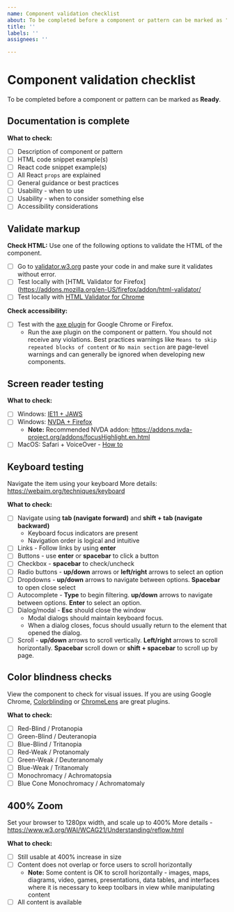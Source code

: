 ```yaml
---
name: Component validation checklist
about: To be completed before a component or pattern can be marked as "Ready".
title: ''
labels: ''
assignees: ''

---
```


# Component validation checklist

To be completed before a component or pattern can be marked as **Ready**.

## Documentation is complete

**What to check:**

- [ ] Description of component or pattern
- [ ] HTML code snippet example(s)
- [ ] React code snippet example(s)
- [ ] All React `props` are explained
- [ ] General guidance or best practices
- [ ] Usability - when to use
- [ ] Usability - when to consider something else
- [ ] Accessibility considerations

## Validate markup

**Check HTML:**
Use one of the following options to validate the HTML of the component.

- [ ] Go to [validator.w3.org](https://validator.w3.org/#validate_by_input) paste your code in and make sure it validates without error.
- [ ] Test locally with [HTML Validator for Firefox](https://addons.mozilla.org/en-US/firefox/addon/html-validator/
- [ ] Test locally with [HTML Validator for Chrome](https://chrome.google.com/webstore/detail/html-validator/mpbelhhnfhfjnaehkcnnaknldmnocglk/related)

**Check accessibility:**

- [ ] Test with the [axe plugin](https://www.deque.com/axe) for Google Chrome or Firefox.
  - Run the axe plugin on the component or pattern. You should not receive any violations. Best practices warnings like `Means to skip repeated blocks of content` or `No main section` are page-level warnings and can generally be ignored when developing new components.

## Screen reader testing

**What to check:**

- [ ] Windows: [IE11 + JAWS](https://webaim.org/articles/jaws/)
- [ ] Windows: [NVDA + Firefox](https://webaim.org/articles/nvda/)
  - **Note:** Recommended NVDA addon: https://addons.nvda-project.org/addons/focusHighlight.en.html
- [ ] MacOS: Safari + VoiceOver - [How to](https://webaim.org/articles/voiceover/)

## Keyboard testing

Navigate the item using your keyboard
More details: https://webaim.org/techniques/keyboard

**What to check:**

- [ ] Navigate using **tab (navigate forward)** and **shift + tab (navigate backward)**
  - Keyboard focus indicators are present
  - Navigation order is logical and intuitive
- [ ] Links - Follow links by using **enter**
- [ ] Buttons - use **enter** or **spacebar** to click a button
- [ ] Checkbox - **spacebar** to check/uncheck
- [ ] Radio buttons - **up/down** arrows or **left/right** arrows to select an option
- [ ] Dropdowns - **up/down** arrows to navigate between options. **Spacebar** to open close select
- [ ] Autocomplete - **Type** to begin filtering. **up/down** arrows to navigate between options. **Enter** to select an option.
- [ ] Dialog/modal - **Esc** should close the window
  - Modal dialogs should maintain keyboard focus.
  - When a dialog closes, focus should usually return to the element that opened the dialog.
- [ ] Scroll - **up/down** arrows to scroll vertically. **Left/right** arrows to scroll horizontally. **Spacebar** scroll down or **shift + spacebar** to scroll up by page.

## Color blindness checks

View the component to check for visual issues. If you are using Google Chrome, [Colorblinding](https://chrome.google.com/webstore/detail/colorblinding/dgbgleaofjainknadoffbjkclicbbgaa?hl=en) or [ChromeLens](https://chrome.google.com/webstore/detail/chromelens/idikgljglpfilbhaboonnpnnincjhjkd/related?hl=en) are great plugins.

**What to check:**

- [ ] Red-Blind / Protanopia
- [ ] Green-Blind / Deuteranopia
- [ ] Blue-Blind / Tritanopia
- [ ] Red-Weak / Protanomaly
- [ ] Green-Weak / Deuteranomaly
- [ ] Blue-Weak / Tritanomaly
- [ ] Monochromacy / Achromatopsia
- [ ] Blue Cone Monochromacy / Achromatomaly

## 400% Zoom

Set your browser to 1280px width, and scale up to 400%
More details - https://www.w3.org/WAI/WCAG21/Understanding/reflow.html

**What to check:**

- [ ] Still usable at 400% increase in size
- [ ] Content does not overlap or force users to scroll horizontally
  - **Note:** Some content is OK to scroll horizontally - images, maps, diagrams, video, games, presentations, data tables, and interfaces where it is necessary to keep toolbars in view while manipulating content
- [ ] All content is available
